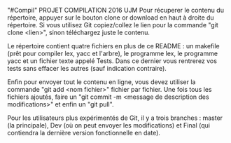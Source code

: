 "#Compil" 
PROJET COMPILATION 2016 UJM
Pour récuperer le contenu du répertoire, appuyer sur le bouton clone or download en haut à droite du répertoire.
Si vous utilisez Git copiez/collez le lien pour la commande "git clone \<lien\>", sinon téléchargez juste le contenu.

Le répertoire contient quatre fichiers en plus de ce README : un makefile (prêt pour compiler lex, yacc et l'arbre), le programme lex, le programme yacc et un fichier texte appelé Tests.
Dans ce dernier vous rentrerez vos tests sans effacer les autres (sauf indication contraire).

Enfin pour envoyer tout le contenu en ligne, vous devez utiliser la commande "git add \<nom fichier\>" fichier par fichier. Une fois tous les fichiers ajoutés, faire un "git commit -m \<message de description des modifications\>" et enfin un "git pull".

Pour les utilisateurs plus expérimentés de Git, il y a trois branches : master (la principale), Dev (où on peut envoyer les modifications) et Final (qui contiendra la dernière version fonctionnelle en date).